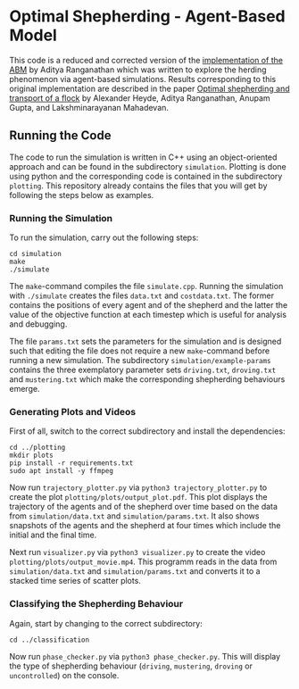 # Optimal Shepherding - Agent-Based Model

This code is a reduced and corrected version of the [implementation of the ABM](https://github.com/arphysics/optimal-shepherding/tree/main/ABM_code) by Aditya Ranganathan which was written to explore the herding phenomenon via agent-based simulations. Results corresponding to this original implementation are described in the paper [Optimal shepherding and transport of a flock](https://www.semanticscholar.org/paper/Optimal-shepherding-and-transport-of-a-flock-Ranganathan-Heyde/f8f559f5ee1a5a9337130325dc3930d49a9b77c0) by Alexander Heyde, Aditya Ranganathan, Anupam Gupta, and Lakshminarayanan Mahadevan.

## Running the Code

The code to run the simulation is written in C++ using an object-oriented approach and can be found in the subdirectory `simulation`. Plotting is done using python and the corresponding code is contained in the subdirectory `plotting`. This repository already contains the files that you will get by following the steps below as examples.
 
### Running the Simulation

To run the simulation, carry out the following steps:

	cd simulation
	make
	./simulate

The `make`-command compiles the file `simulate.cpp`. Running the simulation with `./simulate` creates the files `data.txt` and `costdata.txt`. The former contains the positions of every agent and of the shepherd and the latter the value of the objective function at each timestep which is useful for analysis and debugging.

The file `params.txt` sets the parameters for the simulation and is designed such that editing the file does not require a new `make`-command before running a new simulation. The subdirectory `simulation/example-params` contains the three exemplatory parameter sets `driving.txt`, `droving.txt` and `mustering.txt` which make the corresponding shepherding behaviours emerge.

### Generating Plots and Videos

First of all, switch to the correct subdirectory and install the dependencies:

	cd ../plotting
 	mkdir plots
	pip install -r requirements.txt
	sudo apt install -y ffmpeg

Now run `trajectory_plotter.py` via `python3 trajectory_plotter.py` to create the plot `plotting/plots/output_plot.pdf`. This plot displays the trajectory of the agents and of the shepherd over time based on the data from `simulation/data.txt` and `simulation/params.txt`. It also shows snapshots of the agents and the shepherd at four times which include the initial and the final time. 

Next run `visualizer.py` via `python3 visualizer.py` to create the video `plotting/plots/output_movie.mp4`. This programm reads in the data from `simulation/data.txt` and `simulation/params.txt` and converts it to a stacked time series of scatter plots.

### Classifying the Shepherding Behaviour

Again, start by changing to the correct subdirectory:

	cd ../classification

Now run `phase_checker.py` via `python3 phase_checker.py`. This will display the type of shepherding behaviour (`driving`, `mustering`, `droving` or `uncontrolled`) on the console.
